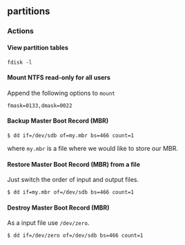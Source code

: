 ## partitions

### Actions

#### View partition tables
```
fdisk -l 
```

#### Mount NTFS read-only for all users
Append the following options to `mount`
```
fmask=0133,dmask=0022
```

#### Backup Master Boot Record (MBR)
```
$ dd if=/dev/sdb of=my.mbr bs=466 count=1
```
where `my.mbr` is a file where we would like to store our MBR.

#### Restore Master Boot Record (MBR) from a file
Just switch the order of input and output files.
```
$ dd if=my.mbr of=/dev/sdb bs=466 count=1
```

#### Destroy Master Boot Record (MBR)

As a input file use `/dev/zero`.
```
$ dd if=/dev/zero of=/dev/sdb bs=466 count=1
```
